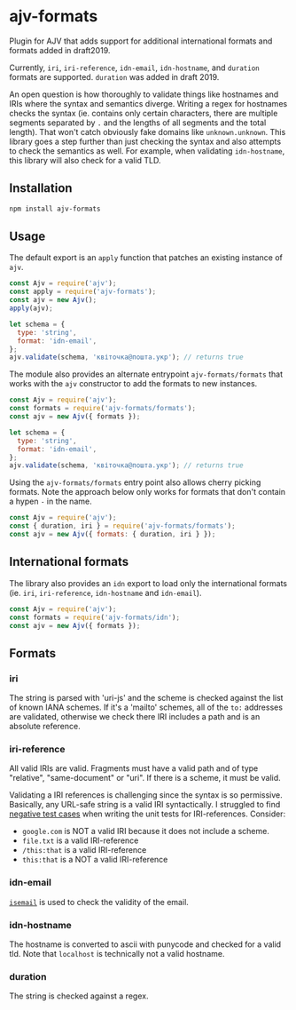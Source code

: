 # ajv-formats

Plugin for AJV that adds support for additional international formats and
formats added in draft2019.

Currently, `iri`, `iri-reference`, `idn-email`, `idn-hostname`, and `duration`
formats are supported. `duration` was added in draft 2019.

An open question is how thoroughly to validate things like hostnames and IRIs
where the syntax and semantics diverge. Writing a regex for hostnames checks the
syntax (ie. contains only certain characters, there are multiple segments
separated by `.` and the lengths of all segments and the total length). That
won't catch obviously fake domains like `unknown.unknown`. This library goes a
step further than just checking the syntax and also attempts to check the
semantics as well. For example, when validating `idn-hostname`, this library
will also check for a valid TLD.

## Installation

```sh
npm install ajv-formats
```

## Usage

The default export is an `apply` function that patches an existing instance of
`ajv`.

```js
const Ajv = require('ajv');
const apply = require('ajv-formats');
const ajv = new Ajv();
apply(ajv);

let schema = {
  type: 'string',
  format: 'idn-email',
};
ajv.validate(schema, 'квіточка@пошта.укр'); // returns true
```

The module also provides an alternate entrypoint `ajv-formats/formats` that
works with the `ajv` constructor to add the formats to new instances.

```js
const Ajv = require('ajv');
const formats = require('ajv-formats/formats');
const ajv = new Ajv({ formats });

let schema = {
  type: 'string',
  format: 'idn-email',
};
ajv.validate(schema, 'квіточка@пошта.укр'); // returns true
```

Using the `ajv-formats/formats` entry point also allows cherry picking formats.
Note the approach below only works for formats that don't contain a hypen `-` in
the name.

```js
const Ajv = require('ajv');
const { duration, iri } = require('ajv-formats/formats');
const ajv = new Ajv({ formats: { duration, iri } });
```

## International formats

The library also provides an `idn` export to load only the international formats
(ie. `iri`, `iri-reference`, `idn-hostname` and `idn-email`).

```js
const Ajv = require('ajv');
const formats = require('ajv-formats/idn');
const ajv = new Ajv({ formats });
```

## Formats

### iri

The string is parsed with 'uri-js' and the scheme is checked against the list of
known IANA schemes. If it's a 'mailto' schemes, all of the `to:` addresses are
validated, otherwise we check there IRI includes a path and is an absolute
reference.

### iri-reference

All valid IRIs are valid. Fragments must have a valid path and of type
"relative", "same-document" or "uri". If there is a scheme, it must be valid.

Validating a IRI references is challenging since the syntax is so permissive.
Basically, any URL-safe string is a valid IRI syntactically. I struggled to find
[negative test cases](https://github.com/luzlab/ajv-formats/blob/master/index.test.js#L232)
when writing the unit tests for IRI-references. Consider:

- `google.com` is NOT a valid IRI because it does not include a scheme.
- `file.txt` is a valid IRI-reference
- `/this:that` is a valid IRI-reference
- `this:that` is a NOT a valid IRI-reference

### idn-email

[`isemail`](https://www.npmjs.com/package/isemail) is used to check the validity
of the email.

### idn-hostname

The hostname is converted to ascii with punycode and checked for a valid tld.
Note that `localhost` is technically not a valid hostname.

### duration

The string is checked against a regex.
